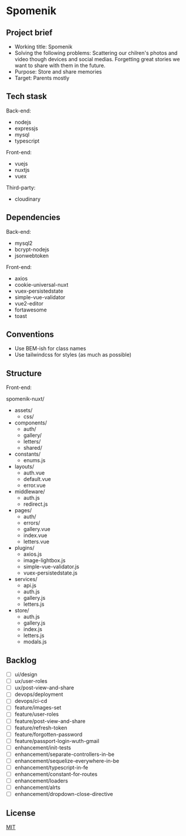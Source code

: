 # Spomenik

## Project brief

- Working title: Spomenik
- Solving the following problems: Scattering our chilren's photos and video though devices and social medias. Forgetting great stories we want to share with them in the future.
- Purpose: Store and share memories
- Target: Parents mostly 

## Tech stask

Back-end:
- nodejs 
- expressjs
- mysql
- typescript

Front-end: 
- vuejs
- nuxtjs
- vuex

Third-party:
- cloudinary

## Dependencies

Back-end:
- mysql2
- bcrypt-nodejs
- jsonwebtoken

Front-end:
- axios
- cookie-universal-nuxt
- vuex-persistedstate
- simple-vue-validator
- vue2-editor
- fortawesome
- toast

## Conventions

- Use BEM-ish for class names
- Use tailwindcss for styles (as much as possible)

## Structure

Front-end:

spomenik-nuxt/
  - assets/
    - css/
  - components/
    - auth/
    - gallery/
    - letters/
    - shared/
  - constants/
    - enums.js
  - layouts/
    - auth.vue
    - default.vue
    - error.vue
  - middleware/
    - auth.js
    - redirect.js
  - pages/
    - auth/
    - errors/
    - gallery.vue
    - index.vue
    - letters.vue
  - plugins/
    - axios.js
    - image-lightbox.js
    - simple-vue-validator.js
    - vuex-persistedstate.js
  - services/
    - api.js
    - auth.js
    - gallery.js
    - letters.js
  - store/
    - auth.js
    - gallery.js
    - index.js
    - letters.js
    - modals.js

## Backlog

- [ ] ui/design
- [ ] ux/user-roles
- [ ] ux/post-view-and-share
- [ ] devops/deployment
- [ ] devops/ci-cd
- [ ] feature/images-set
- [ ] feature/user-roles
- [ ] feature/post-view-and-share
- [ ] feature/refresh-token
- [ ] feature/forgotten-password
- [ ] feature/passport-login-wuth-gmail
- [ ] enhancement/init-tests
- [ ] enhancement/separate-controllers-in-be
- [ ] enhancement/sequelize-everywhere-in-be
- [ ] enhancement/typescript-in-fe
- [ ] enhancement/constant-for-routes
- [ ] enhancement/loaders
- [ ] enhancement/alrts
- [ ] enhancement/dropdown-close-directive

## License
[MIT](https://choosealicense.com/licenses/mit/)
